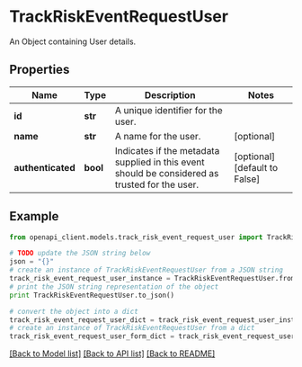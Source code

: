 # TrackRiskEventRequestUser

An Object containing User details.

## Properties
Name | Type | Description | Notes
------------ | ------------- | ------------- | -------------
**id** | **str** | A unique identifier for the user. | 
**name** | **str** | A name for the user. | [optional] 
**authenticated** | **bool** | Indicates if the metadata supplied in this event should be considered as trusted for the user. | [optional] [default to False]

## Example

```python
from openapi_client.models.track_risk_event_request_user import TrackRiskEventRequestUser

# TODO update the JSON string below
json = "{}"
# create an instance of TrackRiskEventRequestUser from a JSON string
track_risk_event_request_user_instance = TrackRiskEventRequestUser.from_json(json)
# print the JSON string representation of the object
print TrackRiskEventRequestUser.to_json()

# convert the object into a dict
track_risk_event_request_user_dict = track_risk_event_request_user_instance.to_dict()
# create an instance of TrackRiskEventRequestUser from a dict
track_risk_event_request_user_form_dict = track_risk_event_request_user.from_dict(track_risk_event_request_user_dict)
```
[[Back to Model list]](../README.md#documentation-for-models) [[Back to API list]](../README.md#documentation-for-api-endpoints) [[Back to README]](../README.md)


